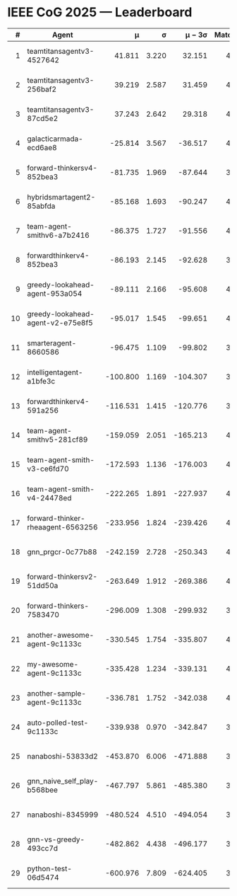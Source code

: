 # IEEE CoG 2025 — Leaderboard

| # | Agent | μ | σ | μ − 3σ | Matches | Updated |
|---:|---|---:|---:|---:|---:|---|
| 1 | teamtitansagentv3-4527642 | 41.811 | 3.220 | 32.151 | 4200 | 2025-08-18 20:39 |
| 2 | teamtitansagentv3-256baf2 | 39.219 | 2.587 | 31.459 | 4392 | 2025-08-18 20:39 |
| 3 | teamtitansagentv3-87cd5e2 | 37.243 | 2.642 | 29.318 | 4092 | 2025-08-18 20:39 |
| 4 | galacticarmada-ecd6ae8 | -25.814 | 3.567 | -36.517 | 4400 | 2025-08-18 20:39 |
| 5 | forward-thinkersv4-852bea3 | -81.735 | 1.969 | -87.644 | 3314 | 2025-08-18 20:39 |
| 6 | hybridsmartagent2-85abfda | -85.168 | 1.693 | -90.247 | 4109 | 2025-08-18 20:39 |
| 7 | team-agent-smithv6-a7b2416 | -86.375 | 1.727 | -91.556 | 4240 | 2025-08-18 20:39 |
| 8 | forwardthinkerv4-852bea3 | -86.193 | 2.145 | -92.628 | 3442 | 2025-08-18 20:39 |
| 9 | greedy-lookahead-agent-953a054 | -89.111 | 2.166 | -95.608 | 4016 | 2025-08-18 20:39 |
| 10 | greedy-lookahead-agent-v2-e75e8f5 | -95.017 | 1.545 | -99.651 | 4236 | 2025-08-18 20:39 |
| 11 | smarteragent-8660586 | -96.475 | 1.109 | -99.802 | 3675 | 2025-08-18 20:39 |
| 12 | intelligentagent-a1bfe3c | -100.800 | 1.169 | -104.307 | 3442 | 2025-08-18 20:39 |
| 13 | forwardthinkerv4-591a256 | -116.531 | 1.415 | -120.776 | 3834 | 2025-08-18 20:39 |
| 14 | team-agent-smithv5-281cf89 | -159.059 | 2.051 | -165.213 | 4300 | 2025-08-18 20:39 |
| 15 | team-agent-smith-v3-ce6fd70 | -172.593 | 1.136 | -176.003 | 4772 | 2025-08-18 20:39 |
| 16 | team-agent-smith-v4-24478ed | -222.265 | 1.891 | -227.937 | 4412 | 2025-08-18 20:39 |
| 17 | forward-thinker-rheaagent-6563256 | -233.956 | 1.824 | -239.426 | 4004 | 2025-08-18 20:39 |
| 18 | gnn_prgcr-0c77b88 | -242.159 | 2.728 | -250.343 | 4110 | 2025-08-18 20:39 |
| 19 | forward-thinkersv2-51dd50a | -263.649 | 1.912 | -269.386 | 4304 | 2025-08-18 20:39 |
| 20 | forward-thinkers-7583470 | -296.009 | 1.308 | -299.932 | 3900 | 2025-08-18 20:39 |
| 21 | another-awesome-agent-9c1133c | -330.545 | 1.754 | -335.807 | 4540 | 2025-08-18 20:39 |
| 22 | my-awesome-agent-9c1133c | -335.428 | 1.234 | -339.131 | 4520 | 2025-08-18 20:39 |
| 23 | another-sample-agent-9c1133c | -336.781 | 1.752 | -342.038 | 4060 | 2025-08-18 20:39 |
| 24 | auto-polled-test-9c1133c | -339.938 | 0.970 | -342.847 | 3700 | 2025-08-18 20:39 |
| 25 | nanaboshi-53833d2 | -453.870 | 6.006 | -471.888 | 3140 | 2025-08-18 20:39 |
| 26 | gnn_naive_self_play-b568bee | -467.797 | 5.861 | -485.380 | 3540 | 2025-08-18 20:39 |
| 27 | nanaboshi-8345999 | -480.524 | 4.510 | -494.054 | 3580 | 2025-08-18 20:39 |
| 28 | gnn-vs-greedy-493cc7d | -482.862 | 4.438 | -496.177 | 3540 | 2025-08-18 20:39 |
| 29 | python-test-06d5474 | -600.976 | 7.809 | -624.405 | 3470 | 2025-08-18 20:39 |
